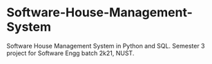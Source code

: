 # Software-House-Management-System
Software House Management System in Python and SQL. Semester 3 project for Software Engg batch 2k21, NUST.
